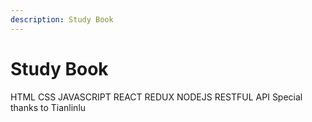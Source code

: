 ```yaml
---
description: Study Book
---
```


# Study Book

HTML CSS JAVASCRIPT REACT REDUX NODEJS RESTFUL API Special thanks to Tianlinlu

